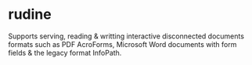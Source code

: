# rudine

Supports serving, reading & writting interactive disconnected documents formats such as PDF AcroForms, Microsoft Word documents with form fields & the legacy format InfoPath. 
